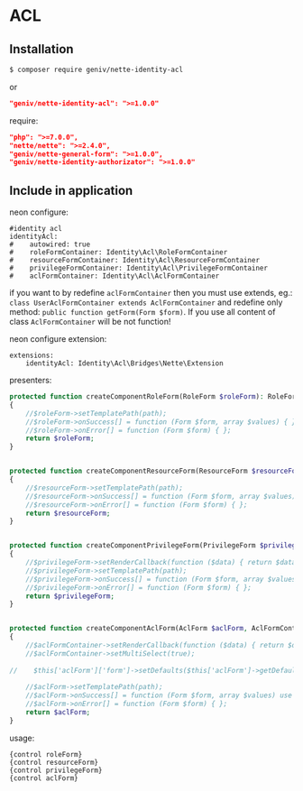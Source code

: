 ACL
===

Installation
------------

```sh
$ composer require geniv/nette-identity-acl
```
or
```json
"geniv/nette-identity-acl": ">=1.0.0"
```

require:
```json
"php": ">=7.0.0",
"nette/nette": ">=2.4.0",
"geniv/nette-general-form": ">=1.0.0",
"geniv/nette-identity-authorizator": ">=1.0.0"
```

Include in application
----------------------

neon configure:
```neon
#identity acl
identityAcl:
#    autowired: true
#    roleFormContainer: Identity\Acl\RoleFormContainer
#    resourceFormContainer: Identity\Acl\ResourceFormContainer
#    privilegeFormContainer: Identity\Acl\PrivilegeFormContainer
#    aclFormContainer: Identity\Acl\AclFormContainer
```

if you want to by redefine `aclFormContainer` then you must use extends, eg.: 
`class UserAclFormContainer extends AclFormContainer` and redefine only method: `public function getForm(Form $form)`.
If you use all content of class `AclFormContainer` will be not function!

neon configure extension:
```neon
extensions:
    identityAcl: Identity\Acl\Bridges\Nette\Extension
```

presenters:
```php
protected function createComponentRoleForm(RoleForm $roleForm): RoleForm
{
    //$roleForm->setTemplatePath(path);
    //$roleForm->onSuccess[] = function (Form $form, array $values) { };
    //$roleForm->onError[] = function (Form $form) { };
    return $roleForm;
}


protected function createComponentResourceForm(ResourceForm $resourceForm): ResourceForm
{
    //$resourceForm->setTemplatePath(path);
    //$resourceForm->onSuccess[] = function (Form $form, array $values) { };
    //$resourceForm->onError[] = function (Form $form) { };
    return $resourceForm;
}


protected function createComponentPrivilegeForm(PrivilegeForm $privilegeForm): PrivilegeForm
{
    //$privilegeForm->setRenderCallback(function ($data) { return $data; });
    //$privilegeForm->setTemplatePath(path);
    //$privilegeForm->onSuccess[] = function (Form $form, array $values) { };
    //$privilegeForm->onError[] = function (Form $form) { };
    return $privilegeForm;
}


protected function createComponentAclForm(AclForm $aclForm, AclFormContainer $aclFormContainer): AclForm
{
    //$aclFormContainer->setRenderCallback(function ($data) { return $data; });
    //$aclFormContainer->setMultiSelect(true);
    
//    $this['aclForm']['form']->setDefaults($this['aclForm']->getDefaults($id));
    
    //$aclForm->setTemplatePath(path);
    //$aclForm->onSuccess[] = function (Form $form, array $values) use ($aclForm) { $aclForm->saveAcl(array $values) };
    //$aclForm->onError[] = function (Form $form) { };
    return $aclForm;
}
```

usage:
```latte
{control roleForm}
{control resourceForm}
{control privilegeForm}
{control aclForm}
```
